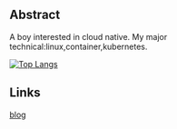 ## Abstract 

A boy interested in cloud native. My major technical:linux,container,kubernetes.

[![Top Langs](https://github-readme-stats.vercel.app/api/top-langs/?username=dawnguodev&layout=compact)](https://github.com/anuraghazra/github-readme-stats)


## Links
[blog](https://blog.dawnguo.cn )
